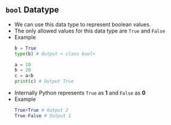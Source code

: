 ## `bool` Datatype
- We can use this data type to represent boolean values.
- The only allowed values for this data type are `True` and `False`
- Example
    ```python
    b = True
    type(b) # Output < class bool>
    ```
    ```python
    a = 10
    b = 20
    c = a<b
    print(c) # Output True
    ```
- Internally Python represents `True` as **1** and `False` as **0**
- Example
    ```python
    True+True # Output 2
    True-False # Output 1
    ```
